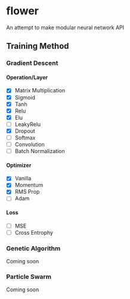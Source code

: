 # flower
An attempt to make modular neural network API

## Training Method
### Gradient Descent
#### Operation/Layer
- [x] Matrix Multiplication
- [x] Sigmoid
- [x] Tanh
- [x] Relu
- [x] Elu
- [ ] LeakyRelu
- [x] Dropout
- [ ] Softmax
- [ ] Convolution
- [ ] Batch Normalization

#### Optimizer
- [x] Vanilla
- [x] Momentum
- [x] RMS Prop
- [ ] Adam

#### Loss
- [ ] MSE
- [ ] Cross Entrophy

### Genetic Algorithm
Coming soon

### Particle Swarm
Coming soon
